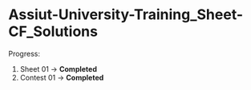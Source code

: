 # Assiut-University-Training_Sheet-CF_Solutions

Progress:

1. Sheet 01 -> <b>Completed</b>
2. Contest 01 -> <b>Completed</b>
